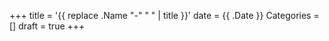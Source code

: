 +++
title = '{{ replace .Name "-" " " | title }}'
date = {{ .Date }}
Categories = []
draft = true
+++


